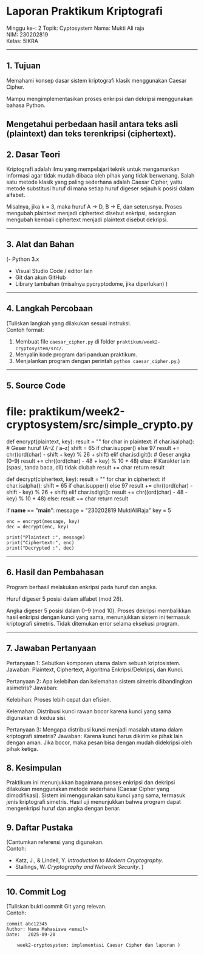 # Laporan Praktikum Kriptografi
Minggu ke-: 2
Topik: Cyptosystem 
Nama: Mukti Ali raja  
NIM: 230202819  
Kelas: 5IKRA  

---

## 1. Tujuan
Memahami konsep dasar sistem kriptografi klasik menggunakan Caesar Cipher.

Mampu mengimplementasikan proses enkripsi dan dekripsi menggunakan bahasa Python.

Mengetahui perbedaan hasil antara teks asli (plaintext) dan teks terenkripsi (ciphertext).
---

## 2. Dasar Teori
Kriptografi adalah ilmu yang mempelajari teknik untuk mengamankan informasi agar tidak mudah dibaca oleh pihak yang tidak berwenang. Salah satu metode klasik yang paling sederhana adalah Caesar Cipher, yaitu metode substitusi huruf di mana setiap huruf digeser sejauh k posisi dalam alfabet.

Misalnya, jika k = 3, maka huruf A → D, B → E, dan seterusnya. Proses mengubah plaintext menjadi ciphertext disebut enkripsi, sedangkan mengubah kembali ciphertext menjadi plaintext disebut dekripsi.

---

## 3. Alat dan Bahan
(- Python 3.x  
- Visual Studio Code / editor lain  
- Git dan akun GitHub  
- Library tambahan (misalnya pycryptodome, jika diperlukan)  )

---

## 4. Langkah Percobaan
(Tuliskan langkah yang dilakukan sesuai instruksi.  
Contoh format:
1. Membuat file `caesar_cipher.py` di folder `praktikum/week2-cryptosystem/src/`.
2. Menyalin kode program dari panduan praktikum.
3. Menjalankan program dengan perintah `python caesar_cipher.py`.)

---

## 5. Source Code
# file: praktikum/week2-cryptosystem/src/simple_crypto.py

def encrypt(plaintext, key):
    result = ""
    for char in plaintext:
        if char.isalpha():
            # Geser huruf (A–Z / a–z)
            shift = 65 if char.isupper() else 97
            result += chr((ord(char) - shift + key) % 26 + shift)
        elif char.isdigit():
            # Geser angka (0–9)
            result += chr((ord(char) - 48 + key) % 10 + 48)
        else:
            # Karakter lain (spasi, tanda baca, dll) tidak diubah
            result += char
    return result


def decrypt(ciphertext, key):
    result = ""
    for char in ciphertext:
        if char.isalpha():
            shift = 65 if char.isupper() else 97
            result += chr((ord(char) - shift - key) % 26 + shift)
        elif char.isdigit():
            result += chr((ord(char) - 48 - key) % 10 + 48)
        else:
            result += char
    return result


if __name__ == "__main__":
    message = "230202819 MuktiAliRaja"
    key = 5

    enc = encrypt(message, key)
    dec = decrypt(enc, key)

    print("Plaintext :", message)
    print("Ciphertext:", enc)
    print("Decrypted :", dec)


---

## 6. Hasil dan Pembahasan
Program berhasil melakukan enkripsi pada huruf dan angka.

Huruf digeser 5 posisi dalam alfabet (mod 26).

Angka digeser 5 posisi dalam 0–9 (mod 10).
Proses dekripsi membalikkan hasil enkripsi dengan kunci yang sama, menunjukkan sistem ini termasuk kriptografi simetris.
Tidak ditemukan error selama eksekusi program.

---

## 7. Jawaban Pertanyaan
Pertanyaan 1: Sebutkan komponen utama dalam sebuah kriptosistem.
 Jawaban: Plaintext, Ciphertext, Algoritma Enkripsi/Dekripsi, dan Kunci.

Pertanyaan 2: Apa kelebihan dan kelemahan sistem simetris dibandingkan asimetris?
 Jawaban:

Kelebihan: Proses lebih cepat dan efisien.

Kelemahan: Distribusi kunci rawan bocor karena kunci yang sama digunakan di kedua sisi.

Pertanyaan 3: Mengapa distribusi kunci menjadi masalah utama dalam kriptografi simetris?
Jawaban: Karena kunci harus dikirim ke pihak lain dengan aman. Jika bocor, maka pesan bisa dengan mudah didekripsi oleh pihak ketiga.

## 8. Kesimpulan
Praktikum ini menunjukkan bagaimana proses enkripsi dan dekripsi dilakukan menggunakan metode sederhana (Caesar Cipher yang dimodifikasi). Sistem ini menggunakan satu kunci yang sama, termasuk jenis kriptografi simetris. Hasil uji menunjukkan bahwa program dapat mengenkripsi huruf dan angka dengan benar.

## 9. Daftar Pustaka
(Cantumkan referensi yang digunakan.  
Contoh:  
- Katz, J., & Lindell, Y. *Introduction to Modern Cryptography*.  
- Stallings, W. *Cryptography and Network Security*.  )

---

## 10. Commit Log
(Tuliskan bukti commit Git yang relevan.  
Contoh:
```
commit abc12345
Author: Nama Mahasiswa <email>
Date:   2025-09-20

    week2-cryptosystem: implementasi Caesar Cipher dan laporan )
```
